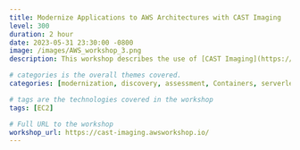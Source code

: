 ```yaml
---
title: Modernize Applications to AWS Architectures with CAST Imaging
level: 300
duration: 2 hour
date: 2023-05-31 23:30:00 -0800
image: /images/AWS_workshop_3.png
description: This workshop describes the use of [CAST Imaging](https://www.castsoftware.com/imaging) for deep analysis of an application ready to modernize.

# categories is the overall themes covered. 
categories: [modernization, discovery, assessment, Containers, serverless, DevOps]

# tags are the technologies covered in the workshop
tags: [EC2]

# Full URL to the workshop
workshop_url: https://cast-imaging.awsworkshop.io/
---
```

